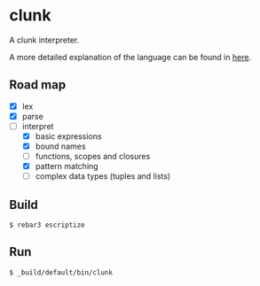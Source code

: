 clunk
=====

A clunk interpreter. 

A more detailed explanation of the language can be found in [here](./language.md). 

Road map
--------
- [x] lex
- [x] parse
- [ ] interpret
  - [X] basic expressions
  - [X] bound names
  - [ ] functions, scopes and closures
  - [X] pattern matching
  - [ ] complex data types (tuples and lists)

Build
-----

    $ rebar3 escriptize

Run
---

    $ _build/default/bin/clunk
